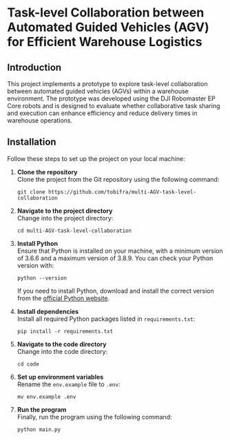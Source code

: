 # Task-level Collaboration between Automated Guided Vehicles (AGV) for Efficient Warehouse Logistics

## Introduction
This project implements a prototype to explore task-level collaboration between automated guided vehicles (AGVs) within a warehouse environment. The prototype was developed using the DJI Robomaster EP Core robots and is designed to evaluate whether collaborative task sharing and execution can enhance efficiency and reduce delivery times in warehouse operations.
## Installation

Follow these steps to set up the project on your local machine:

1. **Clone the repository**  
   Clone the project from the Git repository using the following command:
   ```
   git clone https://github.com/tobifra/multi-AGV-task-level-collaboration
   ```

2. **Navigate to the project directory**  
   Change into the project directory:
   ```
   cd multi-AGV-task-level-collaboration
   ```

3. **Install Python**  
   Ensure that Python is installed on your machine, with a minimum version of 3.6.6 and a maximum version of 3.8.9. You can check your Python version with:
   ```
   python --version
   ```
   If you need to install Python, download and install the correct version from the [official Python website](https://www.python.org/downloads/).

4. **Install dependencies**  
   Install all required Python packages listed in `requirements.txt`:
   ```
   pip install -r requirements.txt
   ```

5. **Navigate to the code directory**  
   Change into the code directory:
   ```
   cd code
   ```

6. **Set up environment variables**  
   Rename the `env.example` file to `.env`:
   ```
   mv env.example .env
   ```

7. **Run the program**  
   Finally, run the program using the following command:
   ```
   python main.py
   ```
